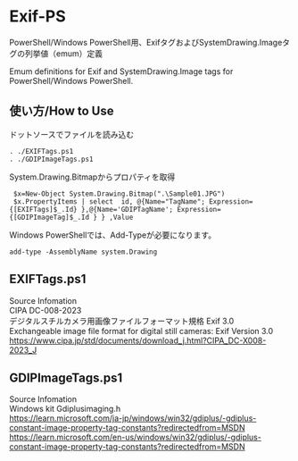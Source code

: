 # Exif-PS
PowerShell/Windows PowerShell用、ExifタグおよびSystemDrawing.Imageタグの列挙値（emum）定義

Emum definitions for Exif and SystemDrawing.Image tags for PowerShell/Windows PowerShell.
## 使い方/How to Use
ドットソースでファイルを読み込む  

    . ./EXIFTags.ps1
    . ./GDIPImageTags.ps1
System.Drawing.Bitmapからプロパティを取得  

     $x=New-Object System.Drawing.Bitmap(".\Sample01.JPG")
     $x.PropertyItems | select  id, @{Name="TagName"; Expression={[EXIFTags]$_.Id} },@{Name='GDIPTagName'; Expression={[GDIPImageTag]$_.Id } } ,Value
    
 Windows PowerShellでは、Add-Typeが必要になります。
 
    add-type -AssemblyName system.Drawing

## EXIFTags.ps1
Source Infomation  
CIPA DC-008-2023  
デジタルスチルカメラ用画像ファイルフォーマット規格 Exif 3.0  
Exchangeable image file format for digital still cameras: Exif Version 3.0  
https://www.cipa.jp/std/documents/download_j.html?CIPA_DC-X008-2023_J

## GDIPImageTags.ps1
Source Infomation  
Windows kit Gdiplusimaging.h  
https://learn.microsoft.com/ja-jp/windows/win32/gdiplus/-gdiplus-constant-image-property-tag-constants?redirectedfrom=MSDN
https://learn.microsoft.com/en-us/windows/win32/gdiplus/-gdiplus-constant-image-property-tag-constants?redirectedfrom=MSDN
